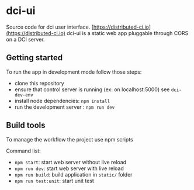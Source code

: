 # dci-ui

Source code for dci user interface. [https://distributed-ci.io](https://distributed-ci.io)
dci-ui is a static web app pluggable through CORS on a DCI server.

## Getting started

To run the app in development mode follow those steps:

 * clone this repository
 * ensure that control server is running (ex: on localhost:5000) see `dci-dev-env`
 * install node dependencies: `npm install`
 * run the development server : `npm run dev`

## Build tools

To manage the workflow the project use npm scripts

Command list:

 * `npm start`: start web server without live reload
 * `npm run dev`: start web server with live reload
 * `npm run build`: build application in `static/` folder
 * `npm run test:unit`: start unit test

